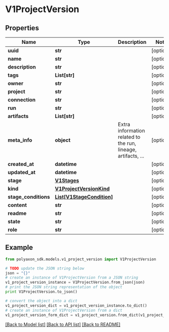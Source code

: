 # V1ProjectVersion


## Properties
Name | Type | Description | Notes
------------ | ------------- | ------------- | -------------
**uuid** | **str** |  | [optional] 
**name** | **str** |  | [optional] 
**description** | **str** |  | [optional] 
**tags** | **List[str]** |  | [optional] 
**owner** | **str** |  | [optional] 
**project** | **str** |  | [optional] 
**connection** | **str** |  | [optional] 
**run** | **str** |  | [optional] 
**artifacts** | **List[str]** |  | [optional] 
**meta_info** | **object** | Extra information related to the run, lineage, artifacts, ... | [optional] 
**created_at** | **datetime** |  | [optional] 
**updated_at** | **datetime** |  | [optional] 
**stage** | [**V1Stages**](V1Stages.md) |  | [optional] 
**kind** | [**V1ProjectVersionKind**](V1ProjectVersionKind.md) |  | [optional] 
**stage_conditions** | [**List[V1StageCondition]**](V1StageCondition.md) |  | [optional] 
**content** | **str** |  | [optional] 
**readme** | **str** |  | [optional] 
**state** | **str** |  | [optional] 
**role** | **str** |  | [optional] 

## Example

```python
from polyaxon_sdk.models.v1_project_version import V1ProjectVersion

# TODO update the JSON string below
json = "{}"
# create an instance of V1ProjectVersion from a JSON string
v1_project_version_instance = V1ProjectVersion.from_json(json)
# print the JSON string representation of the object
print V1ProjectVersion.to_json()

# convert the object into a dict
v1_project_version_dict = v1_project_version_instance.to_dict()
# create an instance of V1ProjectVersion from a dict
v1_project_version_form_dict = v1_project_version.from_dict(v1_project_version_dict)
```
[[Back to Model list]](../README.md#documentation-for-models) [[Back to API list]](../README.md#documentation-for-api-endpoints) [[Back to README]](../README.md)


